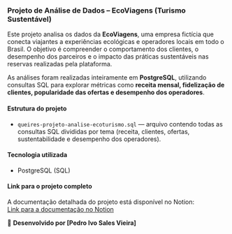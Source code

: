 ### **Projeto de Análise de Dados – EcoViagens (Turismo Sustentável)**

Este projeto analisa os dados da **EcoViagens**, uma empresa fictícia que conecta viajantes a experiências ecológicas e operadores locais em todo o Brasil. O objetivo é compreender o comportamento dos clientes, o desempenho dos parceiros e o impacto das práticas sustentáveis nas reservas realizadas pela plataforma.

As análises foram realizadas inteiramente em **PostgreSQL**, utilizando consultas SQL para explorar métricas como **receita mensal, fidelização de clientes, popularidade das ofertas e desempenho dos operadores**.

#### **Estrutura do projeto**

* `queires-projeto-analise-ecoturismo.sql` — arquivo contendo todas as consultas SQL divididas por tema (receita, clientes, ofertas, sustentabilidade e desempenho dos operadores).

#### **Tecnologia utilizada**

* PostgreSQL (SQL)

#### **Link para o projeto completo**

A documentação detalhada do projeto está disponível no Notion:  
[Link para a documentação no Notion](https://pedroisv-portifolio.notion.site/An-lise-de-Ecoturismo-294ff4051196801b83ffd6a6200d9c0f)

📄 **Desenvolvido por [Pedro Ivo Sales Vieira]**
